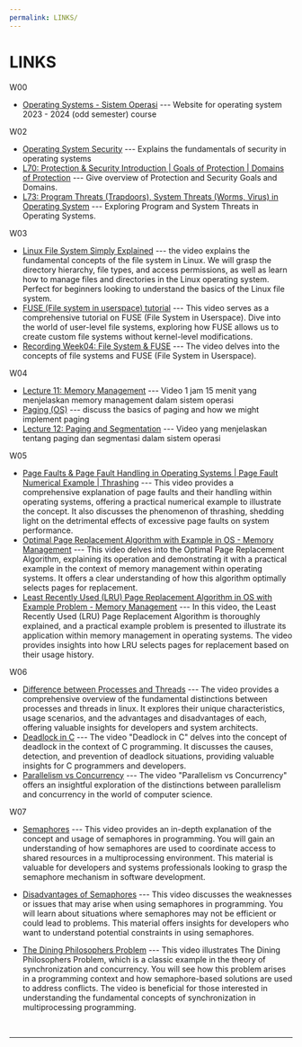 ```yaml
---
permalink: LINKS/
---
```


# LINKS
W00
* [Operating Systems - Sistem Operasi](https://vlsm.org) --- 
Website for operating system 2023 - 2024 (odd semester) course

W02
* [Operating System Security](https://www.geeksforgeeks.org/operating-system-security/) ---
Explains the fundamentals of security in operating systems
* [L70: Protection & Security Introduction | Goals of Protection | Domains of Protection](https://www.youtube.com/watch?v=uFIzD1k5S5U) ---
Give overview of Protection and Security Goals and Domains.
* [L73: Program Threats (Trapdoors), System Threats (Worms, Virus) in Operating System](https://www.youtube.com/watch?v=f5v9fdcRe_E) ---
Exploring Program and System Threats in Operating Systems.

W03
* [Linux File System Simply Explained](https://www.youtube.com/watch?v=BUnb1PKKMBA) ---
the video explains the fundamental concepts of the file system in Linux. We will grasp the directory hierarchy, file types, and access permissions, as well as learn how to manage files and directories in the Linux operating system. Perfect for beginners looking to understand the basics of the Linux file system.
* [FUSE (File system in userspace) tutorial](https://www.youtube.com/watch?v=LZCILvr5tUk) ---
This video serves as a comprehensive tutorial on FUSE (File System in Userspace). Dive into the world of user-level file systems, exploring how FUSE allows us to create custom file systems without kernel-level modifications. 
* [Recording Week04: File System & FUSE](https://www.youtube.com/watch?v=PBkZynNIZWk) ---
The video delves into the concepts of file systems and FUSE (File System in Userspace).

W04
* [Lecture 11: Memory Management](https://www.youtube.com/watch?v=lEG71DDLD9E) ---
Video 1 jam 15 menit yang menjelaskan memory management dalam sistem operasi
* [Paging (OS)](https://www.youtube.com/watch?v=LKYKp_ZzlvM) ---
discuss the basics of paging and how we might implement paging
* [Lecture 12: Paging and Segmentation](https://www.youtube.com/watch?v=Jw8G4GdY-pc) ---
Video yang menjelaskan tentang paging dan segmentasi dalam sistem operasi

W05

* [Page Faults & Page Fault Handling in Operating Systems | Page Fault Numerical Example | Thrashing](https://www.youtube.com/watch?v=Nif2TZ5Cohw&list=PLIY8eNdw5tW-BxRY0yK3fYTYVqytw8qhp&index=2) ---
This video provides a comprehensive explanation of page faults and their handling within operating systems, offering a practical numerical example to illustrate the concept. It also discusses the phenomenon of thrashing, shedding light on the detrimental effects of excessive page faults on system performance.
* [Optimal Page Replacement Algorithm with Example in OS - Memory Management](https://www.youtube.com/watch?v=L8BEoRRUVRE&list=PLIY8eNdw5tW-BxRY0yK3fYTYVqytw8qhp&index=5) ---
This video delves into the Optimal Page Replacement Algorithm, explaining its operation and demonstrating it with a practical example in the context of memory management within operating systems. It offers a clear understanding of how this algorithm optimally selects pages for replacement.
* [Least Recently Used (LRU) Page Replacement Algorithm in OS with Example Problem - Memory Management](https://www.youtube.com/watch?v=LCPFjNxQIVU&list=PLIY8eNdw5tW-BxRY0yK3fYTYVqytw8qhp&index=6) ---
In this video, the Least Recently Used (LRU) Page Replacement Algorithm is thoroughly explained, and a practical example problem is presented to illustrate its application within memory management in operating systems. The video provides insights into how LRU selects pages for replacement based on their usage history.

W06

* [Difference between Processes and Threads](https://www.youtube.com/watch?v=IKG1P4rgm54&list=PLfqABt5AS4FmuQf70psXrsMLEDQXNkLq2&index=3) --- 
The video provides a comprehensive overview of the fundamental distinctions between processes and threads in linux. It explores their unique characteristics, usage scenarios, and the advantages and disadvantages of each, offering valuable insights for developers and system architects.
* [Deadlock in C](https://www.youtube.com/watch?v=LjWug2tvSBU&list=PLfqABt5AS4FmuQf70psXrsMLEDQXNkLq2&index=19) ---
The video "Deadlock in C" delves into the concept of deadlock in the context of C programming. It discusses the causes, detection, and prevention of deadlock situations, providing valuable insights for C programmers and developers.
* [Parallelism vs Concurrency](https://www.youtube.com/watch?v=56OSQSoRR04&list=PLfqABt5AS4FmuQf70psXrsMLEDQXNkLq2&index=27) --- 
The video "Parallelism vs Concurrency" offers an insightful exploration of the distinctions between parallelism and concurrency in the world of computer science.

W07

* [Semaphores](https://www.youtube.com/watch?v=XDIOC2EY5JE) --- This video provides an in-depth explanation of the concept and usage of semaphores in programming. You will gain an understanding of how semaphores are used to coordinate access to shared resources in a multiprocessing environment. This material is valuable for developers and systems professionals looking to grasp the semaphore mechanism in software development.

* [Disadvantages of Semaphores](https://www.youtube.com/watch?v=2cGo2HdA0dM) --- This video discusses the weaknesses or issues that may arise when using semaphores in programming. You will learn about situations where semaphores may not be efficient or could lead to problems. This material offers insights for developers who want to understand potential constraints in using semaphores.

* [The Dining Philosophers Problem](https://www.youtube.com/watch?v=XDIOC2EY5JE) --- This video illustrates The Dining Philosophers Problem, which is a classic example in the theory of synchronization and concurrency. You will see how this problem arises in a programming context and how semaphore-based solutions are used to address conflicts. The video is beneficial for those interested in understanding the fundamental concepts of synchronization in multiprocessing programming.
<br>
<hr>
